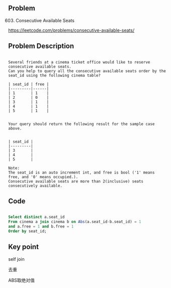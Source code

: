 ## Problem

603. Consecutive Available Seats

https://leetcode.com/problems/consecutive-available-seats/

## Problem Description

```

Several friends at a cinema ticket office would like to reserve consecutive available seats.
Can you help to query all the consecutive available seats order by the seat_id using the following cinema table?

| seat_id | free |
|---------|------|
| 1       | 1    |
| 2       | 0    |
| 3       | 1    |
| 4       | 1    |
| 5       | 1    |
 

Your query should return the following result for the sample case above.
 

| seat_id |
|---------|
| 3       |
| 4       |
| 5       |

Note:
The seat_id is an auto increment int, and free is bool ('1' means free, and '0' means occupied.).
Consecutive available seats are more than 2(inclusive) seats consecutively available.

```

## Code

``` sql

Select distinct a.seat_id 
From cinema a join cinema b on Abs(a.seat_id-b.seat_id) = 1 
and a.free = 1 and b.free = 1
Order by seat_id;

```

## Key point

self join

去重

ABS取绝对值

